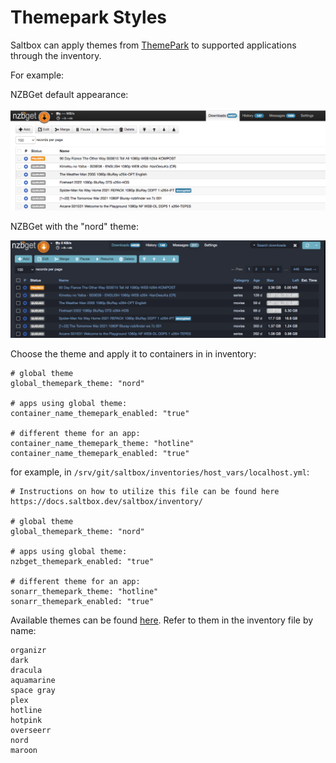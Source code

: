 # Themepark Styles

Saltbox can apply themes from [ThemePark](https://docs.theme-park.dev/theme-options/) to supported applications through the inventory.

For example:

NZBGet default appearance:

![](images/nzbget-before.png)


NZBGet with the "nord" theme:

![](images/nzbget-nord.png)


Choose the theme and apply it to containers in in inventory:

```
# global theme
global_themepark_theme: "nord"

# apps using global theme:
container_name_themepark_enabled: "true"

# different theme for an app:
container_name_themepark_theme: "hotline"
container_name_themepark_enabled: "true"

```
for example, in `/srv/git/saltbox/inventories/host_vars/localhost.yml`:

```
# Instructions on how to utilize this file can be found here https://docs.saltbox.dev/saltbox/inventory/

# global theme
global_themepark_theme: "nord"

# apps using global theme:
nzbget_themepark_enabled: "true"

# different theme for an app:
sonarr_themepark_theme: "hotline"
sonarr_themepark_enabled: "true"
```

Available themes can be found [here](https://docs.theme-park.dev/theme-options/).  Refer to them in the inventory file by name:

```
organizr
dark
dracula
aquamarine
space gray
plex
hotline
hotpink
overseerr
nord
maroon
```
